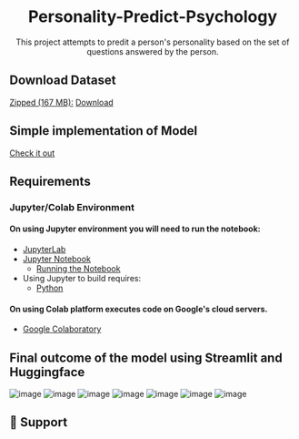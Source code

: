 <h1 align = "center">Personality-Predict-Psychology</h1>
<p align = "center">This project attempts to predit a person's personality based on the set of questions answered by the person.</p>

## Download Dataset
<ins>Zipped (167 MB):</ins> [Download](https://www.kaggle.com/datasets/tunguz/big-five-personality-test?resource=download)

## Simple implementation of Model
[Check it out](https://tinyurl.com/5n88azv5)

## Requirements
### Jupyter/Colab Environment
#### On using Jupyter environment you will need to run the notebook:
* [JupyterLab](https://jupyterlab.readthedocs.io/en/stable/getting_started/installation.html#pip)
* [Jupyter Notebook](https://jupyter.readthedocs.io/en/latest/install/notebook-classic.html#alternative-for-experienced-python-users-installing-jupyter-with-pip)
    * [Running the Notebook](https://jupyter.readthedocs.io/en/latest/running.html#running)
* Using Jupyter to build requires:
    * [Python](https://www.python.org/downloads/)
 
#### On using Colab platform executes code on Google's cloud servers.
* [Google Colaboratory](https://colab.google/)

## Final outcome of the model using Streamlit and Huggingface
![image](https://github.com/Tarunika-R/Personality-Prediction-Psychology/assets/127477721/aab2793b-3c9c-4637-aac0-f20e9de2cc19)
![image](https://github.com/Tarunika-R/Personality-Prediction-Psychology/assets/127477721/eb30178e-8040-4c01-9205-89d471a95568)
![image](https://github.com/Tarunika-R/Personality-Prediction-Psychology/assets/127477721/0c9f6346-7e11-406b-bf96-599c891f110f)
![image](https://github.com/Tarunika-R/Personality-Prediction-Psychology/assets/127477721/4182b908-208f-4467-944b-f69c4e8c0a12)
![image](https://github.com/Tarunika-R/Personality-Prediction-Psychology/assets/127477721/a360e071-54a9-44e7-bc17-8bde4132eae8)
![image](https://github.com/Tarunika-R/Personality-Prediction-Psychology/assets/127477721/cdc65d22-6915-4fc6-abf2-c44811a9ef84)
![image](https://github.com/Tarunika-R/Personality-Prediction-Psychology/assets/127477721/4e2a33db-e662-4b79-8f52-03d2e4037ef1)



## 🤝 Support
